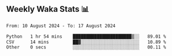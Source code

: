 ## Weekly Waka Stats 📊
<!--START_SECTION:waka-->

```txt
From: 10 August 2024 - To: 17 August 2024

Python   1 hr 54 mins    ██████████████████████▒░░   89.01 %
CSV      14 mins         ██▓░░░░░░░░░░░░░░░░░░░░░░   10.89 %
Other    0 secs          ░░░░░░░░░░░░░░░░░░░░░░░░░   00.11 %
```

<!--END_SECTION:waka-->

<!--

Here are some ideas to get you started:

- 🔭 I’m currently working on (way to add branches committed on)
- 🌱 I’m currently learning Web Frameworks and Machine Learning! (Lisp, JS (react & angular), Python, and __)
- 💬 Ask me about ...
- 📫 How to reach me: 
- 😄 Pronouns: He/Him/His
- ⚡ Fun fact: ...

that-recsys-lab
-->
